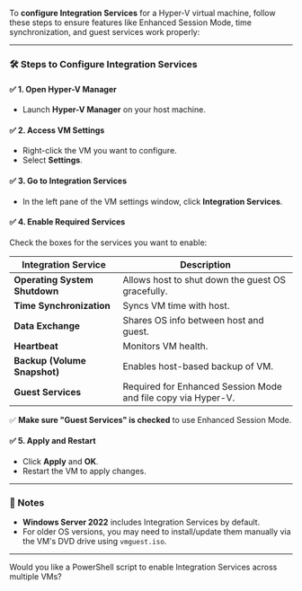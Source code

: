 To **configure Integration Services** for a Hyper-V virtual machine, follow these steps to ensure features like Enhanced Session Mode, time synchronization, and guest services work properly:

---

### 🛠️ Steps to Configure Integration Services

#### ✅ 1. **Open Hyper-V Manager**
- Launch **Hyper-V Manager** on your host machine.

#### ✅ 2. **Access VM Settings**
- Right-click the VM you want to configure.
- Select **Settings**.

#### ✅ 3. **Go to Integration Services**
- In the left pane of the VM settings window, click **Integration Services**.

#### ✅ 4. **Enable Required Services**
Check the boxes for the services you want to enable:

| Integration Service         | Description |
|----------------------------|-------------|
| **Operating System Shutdown** | Allows host to shut down the guest OS gracefully. |
| **Time Synchronization**      | Syncs VM time with host. |
| **Data Exchange**             | Shares OS info between host and guest. |
| **Heartbeat**                 | Monitors VM health. |
| **Backup (Volume Snapshot)** | Enables host-based backup of VM. |
| **Guest Services**            | Required for Enhanced Session Mode and file copy via Hyper-V. |

✅ **Make sure "Guest Services" is checked** to use Enhanced Session Mode.

#### ✅ 5. **Apply and Restart**
- Click **Apply** and **OK**.
- Restart the VM to apply changes.

---

### 📌 Notes

- **Windows Server 2022** includes Integration Services by default.
- For older OS versions, you may need to install/update them manually via the VM's DVD drive using `vmguest.iso`.

---

Would you like a PowerShell script to enable Integration Services across multiple VMs?
